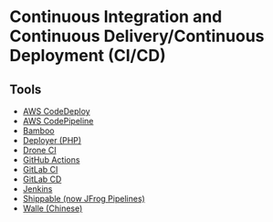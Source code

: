 # Continuous Integration and Continuous Delivery/Continuous Deployment (CI/CD)

<!--
https://www.linkedin.com/learning/continuous-integration-tools/building-your-ci-cd-pipeline
-->

## Tools

- [AWS CodeDeploy](/aws/aws-codedeploy.md)
- [AWS CodePipeline](/aws/aws-codepipeline.md)
- [Bamboo](https://www.atlassian.com/software/bamboo)
- [Deployer (PHP)](/deployer.md)
- [Drone CI](/drone-ci.md)
- [GitHub Actions](/github/github-actions.md)
- [GitLab CI](/gitlab/gitlab-ci.md)
- [GitLab CD](/gitlab/gitlab-cd.md)
- [Jenkins](/jenkins.md)
- [Shippable (now JFrog Pipelines)](https://www.shippable.com/)
- [Walle (Chinese)](http://www.walle-web.io/)
